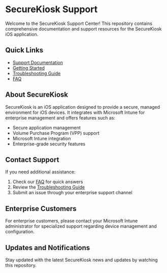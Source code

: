 # SecureKiosk Support

Welcome to the SecureKiosk Support Center! This repository contains comprehensive documentation and support resources for the SecureKiosk iOS application.

## Quick Links

- [Support Documentation](SUPPORT.md)
- [Getting Started](docs/getting-started.md)
- [Troubleshooting Guide](docs/troubleshooting.md)
- [FAQ](docs/faq.md)

## About SecureKiosk

SecureKiosk is an iOS application designed to provide a secure, managed environment for iOS devices. It integrates with Microsoft Intune for enterprise management and offers features such as:

- Secure application management
- Volume Purchase Program (VPP) support
- Microsoft Intune integration
- Enterprise-grade security features

## Contact Support

If you need additional assistance:

1. Check our [FAQ](docs/faq.md) for quick answers
2. Review the [Troubleshooting Guide](docs/troubleshooting.md)
3. Submit an issue through your enterprise support channel

## Enterprise Customers

For enterprise customers, please contact your Microsoft Intune administrator for specialized support regarding device management and configuration.

## Updates and Notifications

Stay updated with the latest SecureKiosk news and updates by watching this repository.
